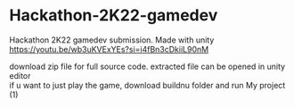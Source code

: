 # Hackathon-2K22-gamedev
Hackathon 2K22 gamedev submission. Made with unity<br/>
https://youtu.be/wb3uKVExYEs?si=i4fBn3cDkiiL90nM

download zip file for full source code. extracted file can be opened in unity editor<br/>
if u want to just play the game, download buildnu folder and run My project (1)

